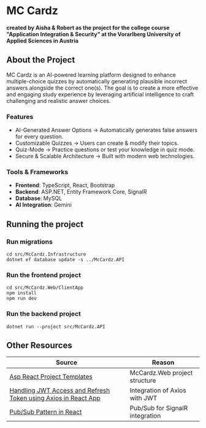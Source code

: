 # MC Cardz
**created by Aisha & Robert as the project for the college course "Application Integration & Security" at the Vorarlberg University of Applied Sciences in Austria**

## About the Project
<p> MC Cardz is an AI-powered learning platform designed to enhance multiple-choice quizzes by automatically generating plausible incorrect answers alongside the correct one(s). 
  The goal is to create a more effective and engaging study experience by leveraging artificial intelligence to craft challenging and realistic answer choices. </p>

### Features
<ul>
  <li> AI-Generated Answer Options → Automatically generates false answers for every question. </li>
  <li> Customizable Quizzes → Users can create & modify their topics. </li>
  <li> Quiz-Mode → Practice questions or test your knowledge in quiz mode. </li>
  <li> Secure & Scalable Architecture → Built with modern web technologies. </li>
</ul>

### Tools & Frameworks
<ul>
  <li> <b> Frontend</b>: TypeScript, React, Bootstrap </li>
  <li> <b> Backend</b>: ASP.NET, Entity Framework Core, SignalR </li>
  <li> <b> Database</b>: MySQL </li>
  <li> <b> AI Integration</b>: Gemini </li>
</ul>

## Running the project

### Run migrations

`cd src/McCardz.Infrastructure` <br>
`dotnet ef database update -s ../McCardz.API`

### Run the frontend project

`cd src/McCardz.Web/ClientApp` <br>
`npm install` <br>
`npm run dev`

### Run the backend project

`dotnet run --project src/McCardz.API`

## Other Resources

| Source                                                                                                                                                           | Reason                          |
|------------------------------------------------------------------------------------------------------------------------------------------------------------------|---------------------------------|
| [Asp React Project Templates](https://www.nuget.org/packages/Asp.React.Project.Templates)                                                                        | McCardz.Web project structure   |
| [Handling JWT Access and Refresh Token using Axios in React App](https://blog.theashishmaurya.me/handling-jwt-access-and-refresh-token-using-axios-in-react-app) | Integration of Axios with JWT   |
| [Pub/Sub Pattern in React](https://medium.com/@nouraldin.alsweirki/pub-sub-pattern-in-react-example-c5bbd08fa02f)                                                | Pub/Sub for SignalR integration |



